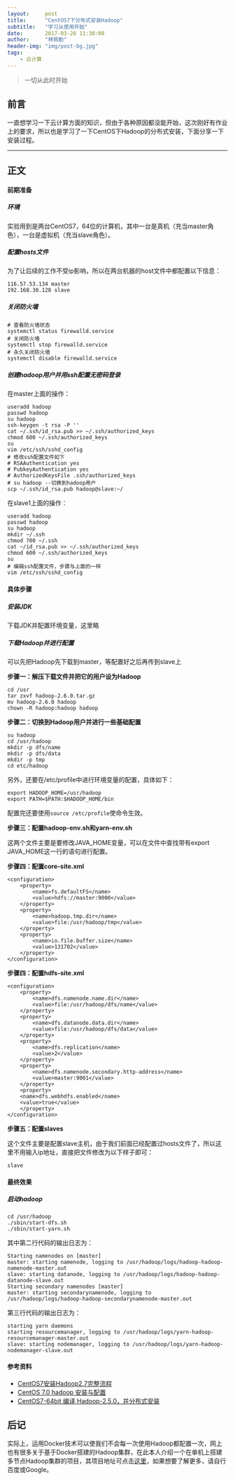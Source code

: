 ```yaml
---
layout:     post
title:      "CentOS7下分布式安装Hadoop"
subtitle:   "学习从使用开始"
date:       2017-03-28 11:30:00
author:     "林佩勤"
header-img: "img/post-bg.jpg"
tags:
    - 云计算
---
```


> 一切从此时开始


## 前言

一直想学习一下云计算方面的知识，但由于各种原因都没能开始，这次刚好有作业上的要求，所以也是学习了一下CentOS下Hadoop的分布式安装，下面分享一下安装过程。

---

## 正文

#### 前期准备

##### 环境

实验用到是两台CentOS7，64位的计算机，其中一台是真机（充当master角色），一台是虚拟机（充当slave角色）。

##### 配置hosts文件

为了让后续的工作不受ip影响，所以在两台机器的host文件中都配置以下信息：

```shell
116.57.53.134 master
192.168.30.128 slave
```

##### 关闭防火墙

```shell
# 查看防火墙状态
systemctl status firewalld.service
# 关闭防火墙
systemctl stop firewalld.service
# 永久关闭防火墙
systemctl disable firewalld.service
```

##### 创建hadoop用户并用ssh配置无密码登录

在master上面的操作：

```shell
useradd hadoop
passwd hadoop
su hadoop
ssh-keygen -t rsa -P ''
cat ~/.ssh/id_rsa.pub >> ~/.ssh/authorized_keys
chmod 600 ~/.ssh/authorized_keys
su
vim /etc/ssh/sshd_config
# 修改ssh配置文件如下
# RSAAuthentication yes
# PubkeyAuthentication yes
# AuthorizedKeysFile .ssh/authorized_keys
# su hadoop --切换到hadoop用户
scp ~/.ssh/id_rsa.pub hadoop@slave:~/
```

在slave1上面的操作：

```shell
useradd hadoop
passwd hadoop
su hadoop
mkdir ~/.ssh
chmod 700 ~/.ssh
cat ~/id_rsa.pub >> ~/.ssh/authorized_keys
chmod 600 ~/.ssh/authorized_keys
su
# 编辑ssh配置文件，步骤与上面的一样
vim /etc/ssh/sshd_config
```

#### 具体步骤

##### 安装JDK

下载JDK并配置环境变量，这里略

##### 下载Hadoop并进行配置

可以先把Hadoop先下载到master，等配置好之后再传到slave上

**步骤一：解压下载文件并把它的用户设为Hadoop**

```shell
cd /usr
tar zxvf hadoop-2.6.0.tar.gz
mv hadoop-2.6.0 hadoop
chown -R hadoop:hadoop hadoop
```

**步骤二：切换到Hadoop用户并进行一些基础配置**

```shell
su hadoop
cd /usr/hadoop
mkdir -p dfs/name
mkdir -p dfs/data
mkdir -p tmp
cd etc/hadoop
```

另外，还要在/etc/profile中进行环境变量的配置，具体如下：

```
export HADOOP_HOME=/usr/hadoop
export PATH=$PATH:$HADOOP_HOME/bin
```

配置完还要使用`source /etc/profile`使命令生效。

**步骤三：配置hadoop-env.sh和yarn-env.sh**

这两个文件主要是要修改JAVA_HOME变量，可以在文件中查找带有export JAVA_HOME这一行的语句进行配置。

**步骤四：配置core-site.xml**

```
<configuration>
    <property>
        <name>fs.defaultFS</name>
        <value>hdfs://master:9000</value>
    </property>
    <property>
        <name>hadoop.tmp.dir</name>
        <value>file:/usr/hadoop/tmp</value>
    </property>
    <property>
        <name>io.file.buffer.size</name>
        <value>131702</value>
    </property>
</configuration>
```

**步骤四：配置hdfs-site.xml**

```
<configuration>
    <property>
        <name>dfs.namenode.name.dir</name>
        <value>file:/usr/hadoop/dfs/name</value>
    </property>
    <property>
        <name>dfs.datanode.data.dir</name>
        <value>file:/usr/hadoop/dfs/data</value>
    </property>
    <property>
        <name>dfs.replication</name>
        <value>2</value>
    </property>
    <property>
        <name>dfs.namenode.secondary.http-address</name>
        <value>master:9001</value>
    </property>
    <property>
    <name>dfs.webhdfs.enabled</name>
    <value>true</value>
    </property>
</configuration>
```

**步骤五：配置slaves**

这个文件主要是配置slave主机，由于我们前面已经配置过hosts文件了，所以这里不用输入ip地址，直接把文件修改为以下样子即可：

```
slave
```

#### 最终效果

##### 启动hadoop

```shell
cd /usr/hadoop
./sbin/start-dfs.sh
./sbin/start-yarn.sh
```

其中第二行代码的输出日志为：

```
Starting namenodes on [master]
master: starting namenode, logging to /usr/hadoop/logs/hadoop-hadoop-namenode-master.out
slave: starting datanode, logging to /usr/hadoop/logs/hadoop-hadoop-datanode-slave.out
Starting secondary namenodes [master]
master: starting secondarynamenode, logging to /usr/hadoop/logs/hadoop-hadoop-secondarynamenode-master.out
```

第三行代码的输出日志为：

```
starting yarn daemons
starting resourcemanager, logging to /usr/hadoop/logs/yarn-hadoop-resourcemanager-master.out
slave: starting nodemanager, logging to /usr/hadoop/logs/yarn-hadoop-nodemanager-slave.out
```

#### 参考资料

- [CentOS7安装Hadoop2.7完整流程](https://my.oschina.net/lizhiling/blog/472814)
- [CentOS 7.0 hadoop 安装与配置](http://www.jianshu.com/p/859e10af9796)
- [CentOS7-64bit 编译 Hadoop-2.5.0，并分布式安装](https://my.oschina.net/u/1428349/blog/313646)

## 后记

实际上，运用Docker技术可以使我们不会每一次使用Hadoop都配置一次，网上也有很多关于基于Docker搭建的Hadoop集群，在此本人介绍一个在单机上搭建多节点Hadoop集群的项目，其项目地址可点击[这里](http://dockone.io/article/395)，如果想要了解更多，请自行百度或Google。
